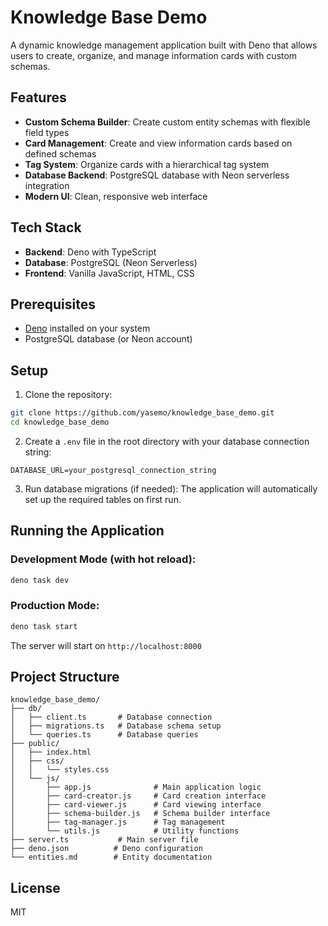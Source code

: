 # Knowledge Base Demo

A dynamic knowledge management application built with Deno that allows users to create, organize, and manage information cards with custom schemas.

## Features

- **Custom Schema Builder**: Create custom entity schemas with flexible field types
- **Card Management**: Create and view information cards based on defined schemas
- **Tag System**: Organize cards with a hierarchical tag system
- **Database Backend**: PostgreSQL database with Neon serverless integration
- **Modern UI**: Clean, responsive web interface

## Tech Stack

- **Backend**: Deno with TypeScript
- **Database**: PostgreSQL (Neon Serverless)
- **Frontend**: Vanilla JavaScript, HTML, CSS

## Prerequisites

- [Deno](https://deno.land/) installed on your system
- PostgreSQL database (or Neon account)

## Setup

1. Clone the repository:
```bash
git clone https://github.com/yasemo/knowledge_base_demo.git
cd knowledge_base_demo
```

2. Create a `.env` file in the root directory with your database connection string:
```
DATABASE_URL=your_postgresql_connection_string
```

3. Run database migrations (if needed):
The application will automatically set up the required tables on first run.

## Running the Application

### Development Mode (with hot reload):
```bash
deno task dev
```

### Production Mode:
```bash
deno task start
```

The server will start on `http://localhost:8000`

## Project Structure

```
knowledge_base_demo/
├── db/
│   ├── client.ts       # Database connection
│   ├── migrations.ts   # Database schema setup
│   └── queries.ts      # Database queries
├── public/
│   ├── index.html
│   ├── css/
│   │   └── styles.css
│   └── js/
│       ├── app.js              # Main application logic
│       ├── card-creator.js     # Card creation interface
│       ├── card-viewer.js      # Card viewing interface
│       ├── schema-builder.js   # Schema builder interface
│       ├── tag-manager.js      # Tag management
│       └── utils.js            # Utility functions
├── server.ts           # Main server file
├── deno.json          # Deno configuration
└── entities.md        # Entity documentation
```

## License

MIT
